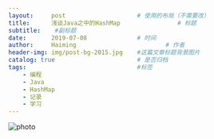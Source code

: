 ```yaml
---
layout:     post   				    # 使用的布局（不需要改）
title:      浅谈Java之中的HashMap				# 标题 
subtitle:    #副标题
date:       2019-07-08 				# 时间
author:     Haiming 						# 作者
header-img: img/post-bg-2015.jpg 	#这篇文章标题背景图片
catalog: true 						# 是否归档
tags:								#标签
    - 编程
    - Java
    - HashMap
    - 记录
    - 学习
---
```




![photo](https://timzhouyes.github.io/img/photo.jpg)